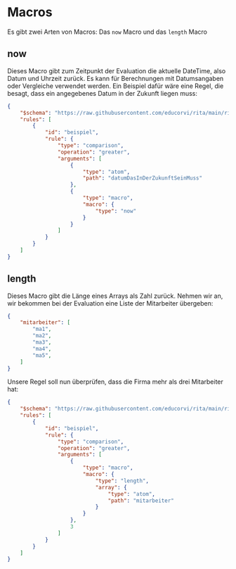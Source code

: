 # Macros
Es gibt zwei Arten von Macros: Das `now` Macro und das `length` Macro
## now
Dieses Macro gibt zum Zeitpunkt der Evaluation die aktuelle DateTime, also Datum und Uhrzeit zurück. Es kann für Berechnungen mit Datumsangaben oder Vergleiche verwendet werden. Ein Beispiel dafür wäre eine Regel, die besagt, dass ein angegebenes Datum in der Zukunft liegen muss:
```json
{
    "$schema": "https://raw.githubusercontent.com/educorvi/rita/main/rita-core/src/schema/schema.json",
    "rules": [
        {
            "id": "beispiel",
            "rule": {
                "type": "comparison",
                "operation": "greater",
                "arguments": [
                    {
                        "type": "atom",
                        "path": "datumDasInDerZukunftSeinMuss"
                    },
                    {
                        "type": "macro",
                        "macro": {
                            "type": "now"
                        }
                    }
                ]
            }
        }
    ]
}
```

## length
Dieses Macro gibt die Länge eines Arrays als Zahl zurück. Nehmen wir an, wir bekommen bei der Evaluation eine Liste der Mitarbeiter übergeben:
```json
{
    "mitarbeiter": [
        "ma1",
        "ma2",
        "ma3",
        "ma4",
        "ma5",
    ]
}
```
Unsere Regel soll nun überprüfen, dass die Firma mehr als drei Mitarbeiter hat:
```json
{
    "$schema": "https://raw.githubusercontent.com/educorvi/rita/main/rita-core/src/schema/schema.json",
    "rules": [
        {
            "id": "beispiel",
            "rule": {
                "type": "comparison",
                "operation": "greater",
                "arguments": [
                    {
                        "type": "macro",
                        "macro": {
                            "type": "length",
                            "array": {
                                "type": "atom",
                                "path": "mitarbeiter"
                            }
                        }
                    },
                    3
                ]
            }
        }
    ]
}
```

